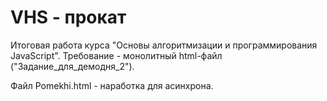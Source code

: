 # VHS - прокат
Итоговая работа курса "Основы алгоритмизации и программирования JavaScript".
Требование - монолитный html-файл ("Задание_для_демодня_2").

Файл Pomekhi.html - наработка для асинхрона.

